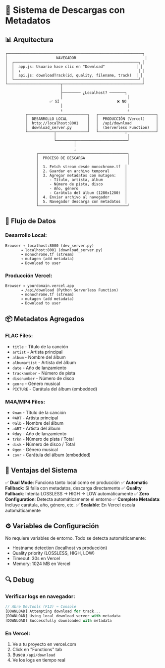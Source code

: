 # 🎵 Sistema de Descargas con Metadatos

## 📊 Arquitectura

```
┌─────────────────────────────────────────────────────────────┐
│                      NAVEGADOR                               │
│  ┌────────────────────────────────────────────────────────┐ │
│  │  app.js: Usuario hace clic en "Download"              │ │
│  │  ↓                                                     │ │
│  │  api.js: downloadTrack(id, quality, filename, track)  │ │
│  └────────────────────────────────────────────────────────┘ │
└────────────────────────┬────────────────────────────────────┘
                         │
                         ├──────── ¿Localhost? ───────┐
                         │                             │
                    ✅ SÍ                          ❌ NO
                         │                             │
                         ↓                             ↓
         ┌───────────────────────────┐   ┌──────────────────────────┐
         │  DESARROLLO LOCAL         │   │  PRODUCCIÓN (Vercel)     │
         │  http://localhost:8001    │   │  /api/download           │
         │  download_server.py       │   │  (Serverless Function)   │
         └────────────┬──────────────┘   └────────────┬─────────────┘
                      │                                │
                      └────────┬───────────────────────┘
                               │
                               ↓
              ┌────────────────────────────────────────┐
              │  PROCESO DE DESCARGA                   │
              │                                        │
              │  1. Fetch stream desde monochrome.tf  │
              │  2. Guardar en archivo temporal       │
              │  3. Agregar metadatos con mutagen:    │
              │     - Título, artista, álbum          │
              │     - Número de pista, disco          │
              │     - Año, género                     │
              │     - Carátula del álbum (1280x1280)  │
              │  4. Enviar archivo al navegador       │
              │  5. Navegador descarga con metadatos  │
              └────────────────────────────────────────┘
```

## 🔄 Flujo de Datos

### Desarrollo Local:
```
Browser → localhost:8000 (dev_server.py)
       → localhost:8001 (download_server.py)
       → monochrome.tf (stream)
       → mutagen (add metadata)
       → Download to user
```

### Producción Vercel:
```
Browser → yourdomain.vercel.app
       → /api/download (Python Serverless Function)
       → monochrome.tf (stream)
       → mutagen (add metadata)
       → Download to user
```

## 📦 Metadatos Agregados

### FLAC Files:
- `title` - Título de la canción
- `artist` - Artista principal
- `album` - Nombre del álbum
- `albumartist` - Artista del álbum
- `date` - Año de lanzamiento
- `tracknumber` - Número de pista
- `discnumber` - Número de disco
- `genre` - Género musical
- `PICTURE` - Carátula del álbum (embedded)

### M4A/MP4 Files:
- `©nam` - Título de la canción
- `©ART` - Artista principal
- `©alb` - Nombre del álbum
- `aART` - Artista del álbum
- `©day` - Año de lanzamiento
- `trkn` - Número de pista / Total
- `disk` - Número de disco / Total
- `©gen` - Género musical
- `covr` - Carátula del álbum (embedded)

## 🚀 Ventajas del Sistema

✅ **Dual Mode**: Funciona tanto local como en producción
✅ **Automatic Fallback**: Si falla con metadatos, descarga directamente
✅ **Quality Fallback**: Intenta LOSSLESS → HIGH → LOW automáticamente
✅ **Zero Configuration**: Detecta automáticamente el entorno
✅ **Complete Metadata**: Incluye carátula, año, género, etc.
✅ **Scalable**: En Vercel escala automáticamente

## ⚙️ Variables de Configuración

No requiere variables de entorno. Todo se detecta automáticamente:
- Hostname detection (localhost vs producción)
- Quality priority (LOSSLESS, HIGH, LOW)
- Timeout: 30s en Vercel
- Memory: 1024 MB en Vercel

## 🔍 Debug

### Verificar logs en navegador:
```javascript
// Abre DevTools (F12) → Console
[DOWNLOAD] Attempting download for track...
[DOWNLOAD] Using local download server with metadata
[DOWNLOAD] Successfully downloaded with metadata
```

### En Vercel:
1. Ve a tu proyecto en vercel.com
2. Click en "Functions" tab
3. Busca `/api/download`
4. Ve los logs en tiempo real
